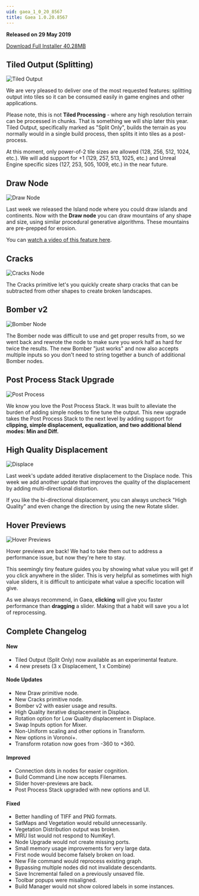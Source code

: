 ```yaml
---
uid: gaea_1_0_20_8567
title: Gaea 1.0.20.8567
---
```



**Released on 29 May 2019**

<a href="http://viridian.quadspinner.com/gaea/Gaea-1.0.20.exe">Download Full Installer 40.28MB</a> <br>


<div class="release-note">

## Tiled Output (Splitting)

![Tiled Output](http://cdn.quadspinner.com/gaea/changelog/1_0_20/tiles.png)

We are very pleased to deliver one of the most requested features: splitting output into tiles so it can be consumed easily in game engines and other applications.

Please note, this is not **Tiled Processing** - where any high resolution terrain can be processed in chunks. That is something we will ship later this year. Tiled Output, specifically marked as "Split Only", builds the terrain as you normally would in a single build process, then splits it into tiles as a post-process.

At this moment, only power-of-2 tile sizes are allowed (128, 256, 512, 1024, etc.). We will add support for +1 (129, 257, 513, 1025, etc.) and Unreal Engine specific sizes (127, 253, 505, 1009, etc.) in the near future.

## Draw Node

![Draw Node](http://cdn.quadspinner.com/gaea/changelog/1_0_20/draw.png)

Last week we released the Island node where you could draw islands and continents. Now with the **Draw node** you can draw mountains of any shape and size, using similar procedural generative algorithms. These mountains are pre-prepped for erosion.

You can [watch a video of this feature here](https://youtu.be/yHITgsb1pgA).

## Cracks

![Cracks Node](http://cdn.quadspinner.com/gaea/changelog/1_0_20/cracks.png)

The Cracks primitive let's you quickly create sharp cracks that can be subtracted from other shapes to create broken landscapes.

## Bomber v2

![Bomber Node](http://cdn.quadspinner.com/gaea/changelog/1_0_20/bomber.png)

The Bomber node was difficult to use and get proper results from, so we went back and rewrote the node to make sure you work half as hard for twice the results. The new Bomber "just works" and now also accepts multiple inputs so you don't need to string together a bunch of additional Bomber nodes.

## Post Process Stack Upgrade

![Post Process](http://cdn.quadspinner.com/gaea/changelog/1_0_20/post-process.png)

We know you love the Post Process Stack. It was built to alleviate the burden of adding simple nodes to fine tune the output. This new upgrade takes the Post Process Stack to the next level by adding support for **clipping, simple displacement, equalization, and two additional blend modes: Min and Diff.**

## High Quality Displacement

![Displace](http://cdn.quadspinner.com/gaea/changelog/1_0_20/high-quality.jpg)

Last week's update added iterative displacement to the Displace node. This week we add another update that improves the quality of the displacement by adding multi-directional distortion.

If you like the bi-directional displacement, you can always uncheck "High Quality" and even change the direction by using the new Rotate slider.

## Hover Previews

![Hover Previews](http://cdn.quadspinner.com/gaea/changelog/1_0_20/hover-previews.png)

Hover previews are back! We had to take them out to address a performance issue, but now they're here to stay.

This seemingly tiny feature guides you by showing what value you will get if you click anywhere in the slider. This is very helpful as sometimes with high value sliders, it is difficult to anticipate what value a specific location will give.

As we always recommend, in Gaea, **clicking** will give you faster performance than **dragging** a slider. Making that a habit will save you a lot of reprocessing.


## Complete Changelog

#### New
- Tiled Output (Split Only) now available as an experimental feature.
- 4 new presets (3 x Displacement, 1 x Combine)

#### Node Updates
- New Draw primitive node.
- New Cracks primitive node.
- Bomber v2 with easier usage and results.
- High Quality iterative displacement in Displace.
- Rotation option for Low Quality displacement in Displace.
- Swap Inputs option for Mixer.
- Non-Uniform scaling and other options in Transform.
- New options in Voronoi+.
- Transform rotation now goes from -360 to +360.

#### Improved
- Connection dots in nodes for easier cognition.
- Build Command Line now accepts Filenames.
- Slider hover-previews are back.
- Post Process Stack upgraded with new options and UI.

#### Fixed
- Better handling of TIFF and PNG formats.
- SatMaps and Vegetation would rebuild unnecessarily.
- Vegetation Distribution output was broken.
- MRU list would not respond to NumKey1.
- Node Upgrade would not create missing ports.
- Small memory usage improvements for very large data.
- First node would become falsely broken on load.
- New File command would reprocess existing graph.
- Bypassing multiple nodes did not invalidate descendants.
- Save Incremental failed on a previously unsaved file.
- Toolbar popups were misaligned.
- Build Manager would not show colored labels in some instances.
</div>
